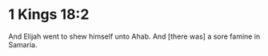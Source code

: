 # 1 Kings 18:2

And Elijah went to shew himself unto Ahab. And [there was] a sore famine in Samaria.